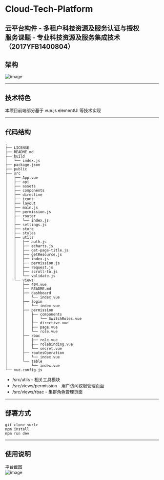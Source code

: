 # Cloud-Tech-Platform
云平台构件 - 多租户科技资源及服务认证与授权  
服务课题 -  专业科技资源及服务集成技术（2017YFB1400804）
----
## 架构
![image](https://f.png)

----
## 技术特色
 本项目前端部分基于 vue.js elementUI 等技术实现  
 
----
## 代码结构
```
.
├── LICENSE
├── README.md
├── build
│   └── index.js
├── package.json
├── public
├── src
│   ├── App.vue
│   ├── api
│   ├── assets
│   ├── components
│   ├── directive
│   ├── icons
│   ├── layout
│   ├── main.js
│   ├── permission.js
│   ├── router
│   │   └── index.js
│   ├── settings.js
│   ├── store
│   ├── styles
│   ├── utils
│   │   ├── auth.js
│   │   ├── echarts.js
│   │   ├── get-page-title.js
│   │   ├── getResource.js
│   │   ├── index.js
│   │   ├── permission.js
│   │   ├── request.js
│   │   ├── scroll-to.js
│   │   └── validate.js
│   └── views
│       ├── 404.vue
│       ├── README.md
│       ├── dashboard
│       │   └── index.vue
│       ├── login
│       │   └── index.vue
│       ├── permission
│       │   ├── components
│       │   │   └── SwitchRoles.vue
│       │   ├── directive.vue
│       │   ├── page.vue
│       │   └── role.vue
│       ├── rbac
│       │   ├── role.vue
│       │   ├── rolebinding.vue
│       │   └── secret.vue
│       ├── routesOperation
│       │   └── index.vue
│       └── table
│           └── index.vue
└── vue.config.js
```
* /src/utils - 相关工具模块
* /src/views/permission - 用户访问权限管理页面
* /src/views/rbac - 集群角色管理页面

----
## 部署方式
```
git clone <url>
npm install   
npm run dev   
```
----
## 使用说明
平台截图  
![image](https://f.png)

